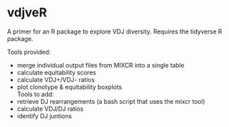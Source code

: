 # vdjveR

A primer for an R package to explore VDJ diversity. Requires the  tidyverse R package.

Tools provided:
- merge individual output files from MIXCR into a single table
- calculate equitability scores
- calculate VDJ+/VDJ- ratios
- plot clonotype & equitability boxplots  
Tools to add:
- retrieve DJ rearrangements (a bash script that uses the mixcr tool)
- calculate VDJ/DJ ratios
- identify DJ juntions
